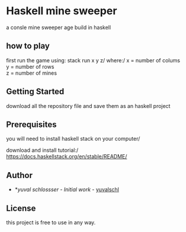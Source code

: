 # Haskell mine sweeper

a consle mine sweeper age build in haskell

## how to play

first run the game using: stack run x y z/
where:/
x = number of colums\
y = number of rows\
z = number of mines

## Getting Started

download all the repository file and save them as an haskell project 

## Prerequisites

you will need to install haskell stack on your computer/

download and install tutorial:/
https://docs.haskellstack.org/en/stable/README/

## Author

* **yuval schlossser* - *Initial work* - [yuvalschl](https://github.com/yuvalschl)

## License

this project is free to use in any way.
